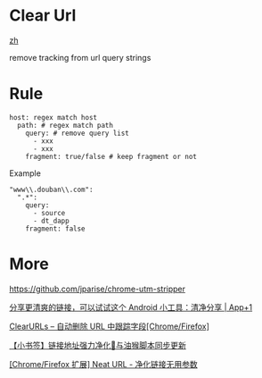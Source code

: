 # Clear Url

[zh](./readme.md)

remove tracking from url query strings

# Rule

```
host: regex match host
  path: # regex match path
    query: # remove query list
      - xxx
      - xxx
    fragment: true/false # keep fragment or not
```

Example

```
"www\\.douban\\.com":
  ".*":
    query:
      - source
      - dt_dapp
    fragment: false
```

# More

https://github.com/jparise/chrome-utm-stripper

[分享更清爽的链接，可以试试这个 Android 小工具：清净分享 | App+1](https://sspai.com/post/45317)

[ClearURLs – 自动删除 URL 中跟踪字段[Chrome/Firefox]](https://www.appinn.com/clearurls-for-chrome-and-firefox/)

[【小书签】链接地址强力净化:sparkling_heart:与油猴脚本同步更新](https://meta.appinn.net/t/topic/3130)

[[Chrome/Firefox 扩展] Neat URL - 净化链接无用参数](https://meta.appinn.net/t/topic/6690)